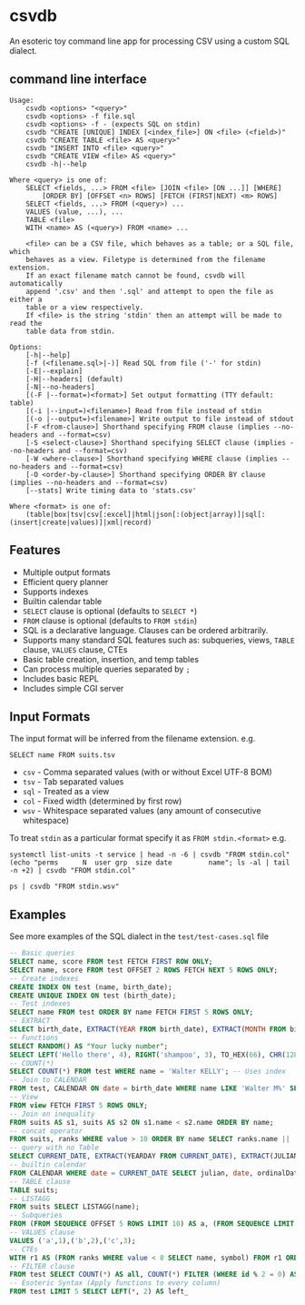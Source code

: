 # csvdb

An esoteric toy command line app for processing CSV using a custom SQL dialect.

## command line interface

    Usage:
        csvdb <options> "<query>"
        csvdb <options> -f file.sql
        csvdb <options> -f - (expects SQL on stdin)
        csvdb "CREATE [UNIQUE] INDEX [<index_file>] ON <file> (<field>)"
        csvdb "CREATE TABLE <file> AS <query>"
        csvdb "INSERT INTO <file> <query>"
        csvdb "CREATE VIEW <file> AS <query>"
        csvdb -h|--help

    Where <query> is one of:
        SELECT <fields, ...> FROM <file> [JOIN <file> [ON ...]] [WHERE]
            [ORDER BY] [OFFSET <n> ROWS] [FETCH (FIRST|NEXT) <m> ROWS]
        SELECT <fields, ...> FROM (<query>) ...
        VALUES (value, ...), ...
        TABLE <file>
        WITH <name> AS (<query>) FROM <name> ...

        <file> can be a CSV file, which behaves as a table; or a SQL file, which
        behaves as a view. Filetype is determined from the filename extension.
        If an exact filename match cannot be found, csvdb will automatically
        append '.csv' and then '.sql' and attempt to open the file as either a
        table or a view respectively.
        If <file> is the string 'stdin' then an attempt will be made to read the
        table data from stdin.

    Options:
        [-h|--help]
        [-f (<filename.sql>|-)] Read SQL from file ('-' for stdin)
        [-E|--explain]
        [-H|--headers] (default)
        [-N|--no-headers]
        [(-F |--format=)<format>] Set output formatting (TTY default: table)
        [(-i |--input=)<filename>] Read from file instead of stdin
        [(-o |--output=)<filename>] Write output to file instead of stdout
        [-F <from-clause>] Shorthand specifying FROM clause (implies --no-headers and --format=csv)
        [-S <select-clause>] Shorthand specifying SELECT clause (implies --no-headers and --format=csv)
        [-W <where-clause>] Shorthand specifying WHERE clause (implies --no-headers and --format=csv)
        [-O <order-by-clause>] Shorthand specifying ORDER BY clause (implies --no-headers and --format=csv)
        [--stats] Write timing data to 'stats.csv'

    Where <format> is one of:
        (table|box|tsv|csv[:excel]|html|json[:(object|array)]|sql[:(insert|create|values)]|xml|record)

## Features

- Multiple output formats
- Efficient query planner
- Supports indexes
- Builtin calendar table
- `SELECT` clause is optional (defaults to `SELECT *`)
- `FROM` clause is optional (defaults to `FROM stdin`)
- SQL is a declarative language. Clauses can be ordered arbitrarily.
- Supports many standard SQL features such as: subqueries, views, `TABLE` clause, `VALUES` clause, CTEs
- Basic table creation, insertion, and temp tables
- Can process multiple queries separated by `;`
- Includes basic REPL
- Includes simple CGI server

## Input Formats

The input format will be inferred from the filename extension. e.g.

    SELECT name FROM suits.tsv

- `csv` - Comma separated values (with or without Excel UTF-8 BOM)
- `tsv` - Tab separated values
- `sql` - Treated as a view
- `col` - Fixed width (determined by first row)
- `wsv` - Whitespace separated values (any amount of consecutive whitespace)

To treat `stdin` as a particular format specify it as `FROM stdin.<format>` e.g.

```shell
systemctl list-units -t service | head -n -6 | csvdb "FROM stdin.col"
(echo "perms      N  user grp  size date         name"; ls -al | tail -n +2) | csvdb "FROM stdin.col"
```

```shell
ps | csvdb "FROM stdin.wsv"
```

## Examples

See more examples of the SQL dialect in the `test/test-cases.sql` file

```sql
-- Basic queries
SELECT name, score FROM test FETCH FIRST ROW ONLY;
SELECT name, score FROM test OFFSET 2 ROWS FETCH NEXT 5 ROWS ONLY;
-- Create indexes
CREATE INDEX ON test (name, birth_date);
CREATE UNIQUE INDEX ON test (birth_date);
-- Test indexes
SELECT name FROM test ORDER BY name FETCH FIRST 5 ROWS ONLY;
-- EXTRACT
SELECT birth_date, EXTRACT(YEAR FROM birth_date), EXTRACT(MONTH FROM birth_date), EXTRACT(DAY FROM birth_date), EXTRACT(YEARDAY FROM birth_date) FROM test FETCH FIRST ROW ONLY;
-- Functions
SELECT RANDOM() AS "Your lucky number";
SELECT LEFT('Hello there', 4), RIGHT('shampoo', 3), TO_HEX(66), CHR(128169);
-- COUNT(*)
SELECT COUNT(*) FROM test WHERE name = 'Walter KELLY'; -- Uses index
-- Join to CALENDAR
FROM test, CALENDAR ON date = birth_date WHERE name LIKE 'Walter M%' SELECT name, birth_date, yearday FETCH FIRST 5 ROWS ONLY;
-- View
FROM view FETCH FIRST 5 ROWS ONLY;
-- Join on inequality
FROM suits AS s1, suits AS s2 ON s1.name < s2.name ORDER BY name;
-- concat operator
FROM suits, ranks WHERE value > 10 ORDER BY name SELECT ranks.name || ' of ' || suits.name AS cards;
-- query with no Table
SELECT CURRENT_DATE, EXTRACT(YEARDAY FROM CURRENT_DATE), EXTRACT(JULIAN FROM '1995-10-10');
-- builtin calendar
FROM CALENDAR WHERE date = CURRENT_DATE SELECT julian, date, ordinalDate, weekDate;
-- TABLE clause
TABLE suits;
-- LISTAGG
FROM suits SELECT LISTAGG(name);
-- Subqueries
FROM (FROM SEQUENCE OFFSET 5 ROWS LIMIT 10) AS a, (FROM SEQUENCE LIMIT 2) AS b SELECT b.value, a.value;
-- VALUES clause
VALUES ('a',1),('b',2),('c',3);
-- CTEs
WITH r1 AS (FROM ranks WHERE value < 8 SELECT name, symbol) FROM r1 ORDER BY name;
-- FILTER clause
FROM test SELECT COUNT(*) AS all, COUNT(*) FILTER (WHERE id % 2 = 0) AS even, COUNT(*) FILTER(WHERE id % 2 = 1) AS odd
-- Esoteric Syntax (Apply functions to every column)
FROM test LIMIT 5 SELECT LEFT(*, 2) AS left_
```
